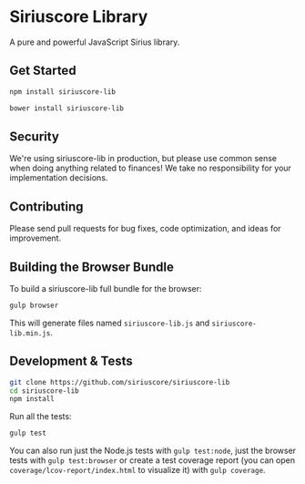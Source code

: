 # Siriuscore Library

A pure and powerful JavaScript Sirius library.

## Get Started

```bash
npm install siriuscore-lib
```

```bash
bower install siriuscore-lib
```

## Security

We're using siriuscore-lib in production, but please use common sense when doing anything related to finances! We take no responsibility for your implementation decisions.

## Contributing

Please send pull requests for bug fixes, code optimization, and ideas for improvement.

## Building the Browser Bundle

To build a siriuscore-lib full bundle for the browser:

```sh
gulp browser
```

This will generate files named `siriuscore-lib.js` and `siriuscore-lib.min.js`.

## Development & Tests

```sh
git clone https://github.com/siriuscore/siriuscore-lib
cd siriuscore-lib
npm install
```

Run all the tests:

```sh
gulp test
```

You can also run just the Node.js tests with `gulp test:node`, just the browser tests with `gulp test:browser`
or create a test coverage report (you can open `coverage/lcov-report/index.html` to visualize it) with `gulp coverage`.
